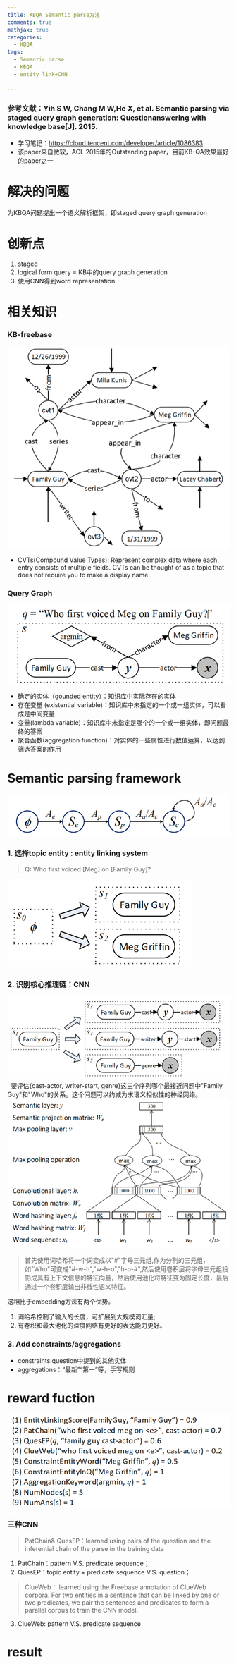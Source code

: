 ```yaml
---
title: KBQA Semantic parse方法
comments: true
mathjax: true
categories:
  - KBQA 
tags:
  - Semantic parse
  - KBQA
  - entity link+CNN
 
---
```

### 参考文献：Yih S W, Chang M W,He X, et al. Semantic parsing via staged query graph generation: Questionanswering with knowledge base[J]. 2015.
- 学习笔记：https://cloud.tencent.com/developer/article/1086383
- 该paper来自微软，ACL 2015年的Outstanding paper，目前KB-QA效果最好的paper之一 
# 解决的问题
为KBQA问题提出一个语义解析框架，即staged query graph generation
# 创新点
1. staged
2. logical form query = KB中的query graph generation
3. 使用CNN得到word representation
# 相关知识
### KB-freebase
![Aaron Swartz](https://raw.githubusercontent.com/wyy0206/Markdown-photos/master/semantic%20parsing/KB.png)
- CVTs(Compound Value Types): Represent complex data where each entry consists of multiple fields. CVTs can be thought of as a topic that does not require you to make a display name.
### Query Graph
![Aaron Swartz](https://raw.githubusercontent.com/wyy0206/Markdown-photos/master/semantic%20parsing/logicform.png)
- 确定的实体（gounded entity）：知识库中实际存在的实体
- 存在变量 (existential variable)：知识库中未指定的一个或一组实体，可以看成是中间变量
- 变量(lambda variable)：知识库中未指定是哪个的一个或一组实体，即问题最终的答案
- 聚合函数(aggregation function)：对实体的一些属性进行数值运算，以达到筛选答案的作用
# Semantic parsing framework
![Aaron Swartz](https://raw.githubusercontent.com/wyy0206/Markdown-photos/master/semantic%20parsing/staged.png)
### 1. 选择topic entity : entity linking system
> Q: Who first voiced [Meg] on [Family Guy]?

![Aaron Swartz](https://raw.githubusercontent.com/wyy0206/Markdown-photos/master/semantic%20parsing/se.png)
### 2. 识别核心推理链：CNN
![Aaron Swartz](https://raw.githubusercontent.com/wyy0206/Markdown-photos/master/semantic%20parsing/sp.png)
&nbsp;&nbsp;要评估{cast-actor, writer-start, genre}这三个序列哪个最接近问题中"Family Guy"和"Who"的关系。这个问题可以约减为求语义相似性的神经网络。
![Aaron Swartz](https://raw.githubusercontent.com/wyy0206/Markdown-photos/master/semantic%20parsing/cnn.png)
> 首先使用词哈希将一个词变成以"#"字母三元组,作为分割的三元组，如"Who"可变成"#-w-h","w-h-o","h-o-#",然后使用卷积层将字母三元组投影成具有上下文信息的特征向量，然后使用池化将特征变为固定长度，最后通过一个卷积层输出非线性语义特征。

这相比于embedding方法有两个优势。
1. 词哈希控制了输入的长度，可扩展到大规模词汇量;
2. 有卷积和最大池化的深度网络有更好的表达能力更好。
### 3. Add constraints/aggregations
- constraints:question中提到的其他实体
- aggregations：“最新”“第一”等，手写规则
# reward fuction
![Aaron Swartz](https://raw.githubusercontent.com/wyy0206/Markdown-photos/master/semantic%20parsing/reward.png)
### 三种CNN
> PatChain& QuesEP：learned using pairs of the question and the inferential chain of the parse in the training data
1. PatChain：pattern V.S. predicate sequence；
2. QuesEP：topic entity + predicate sequence V.S. question；
> ClueWeb： learned using the Freebase annotation of ClueWeb corpora. 
For two entities in a sentence that can be linked by one or two predicates, we pair the sentences and predicates to form a parallel corpus to train the CNN model.

3. ClueWeb: pattern V.S. predicate sequence
# result

